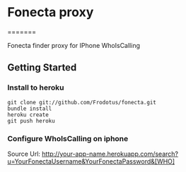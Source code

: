 # Fonecta proxy
=======

Fonecta finder proxy for IPhone WhoIsCalling
   
## Getting Started

### Install to heroku

```
git clone git://github.com/Frodotus/fonecta.git
bundle install
heroku create
git push heroku
```

### Configure WhoIsCalling on iphone

Source Url: http://your-app-name.herokuapp.com/search?u=YourFonectaUsername&YourFonectaPassword&[WHO]
